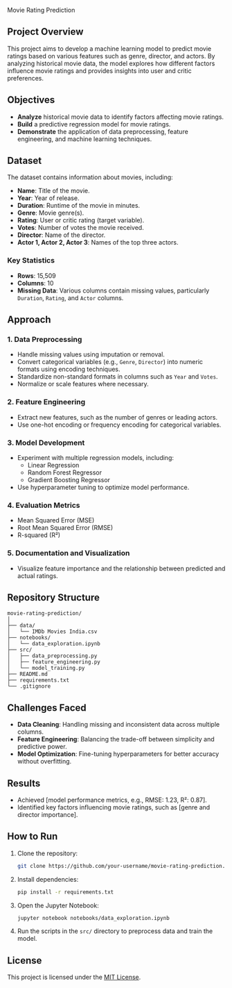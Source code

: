  Movie Rating Prediction

## Project Overview
This project aims to develop a machine learning model to predict movie ratings based on various features such as genre, director, and actors. By analyzing historical movie data, the model explores how different factors influence movie ratings and provides insights into user and critic preferences.

## Objectives
- **Analyze** historical movie data to identify factors affecting movie ratings.
- **Build** a predictive regression model for movie ratings.
- **Demonstrate** the application of data preprocessing, feature engineering, and machine learning techniques.

## Dataset
The dataset contains information about movies, including:
- **Name**: Title of the movie.
- **Year**: Year of release.
- **Duration**: Runtime of the movie in minutes.
- **Genre**: Movie genre(s).
- **Rating**: User or critic rating (target variable).
- **Votes**: Number of votes the movie received.
- **Director**: Name of the director.
- **Actor 1, Actor 2, Actor 3**: Names of the top three actors.

### Key Statistics
- **Rows**: 15,509
- **Columns**: 10
- **Missing Data**: Various columns contain missing values, particularly `Duration`, `Rating`, and `Actor` columns.

## Approach

### 1. **Data Preprocessing**
- Handle missing values using imputation or removal.
- Convert categorical variables (e.g., `Genre`, `Director`) into numeric formats using encoding techniques.
- Standardize non-standard formats in columns such as `Year` and `Votes`.
- Normalize or scale features where necessary.

### 2. **Feature Engineering**
- Extract new features, such as the number of genres or leading actors.
- Use one-hot encoding or frequency encoding for categorical variables.

### 3. **Model Development**
- Experiment with multiple regression models, including:
  - Linear Regression
  - Random Forest Regressor
  - Gradient Boosting Regressor
- Use hyperparameter tuning to optimize model performance.

### 4. **Evaluation Metrics**
- Mean Squared Error (MSE)
- Root Mean Squared Error (RMSE)
- R-squared (R²)

### 5. **Documentation and Visualization**
- Visualize feature importance and the relationship between predicted and actual ratings.

## Repository Structure
```
movie-rating-prediction/
│
├── data/
│   └── IMDb Movies India.csv
├── notebooks/
│   └── data_exploration.ipynb
├── src/
│   ├── data_preprocessing.py
│   ├── feature_engineering.py
│   └── model_training.py
├── README.md
├── requirements.txt
└── .gitignore
```

## Challenges Faced
- **Data Cleaning**: Handling missing and inconsistent data across multiple columns.
- **Feature Engineering**: Balancing the trade-off between simplicity and predictive power.
- **Model Optimization**: Fine-tuning hyperparameters for better accuracy without overfitting.


## Results
- Achieved [model performance metrics, e.g., RMSE: 1.23, R²: 0.87].
- Identified key factors influencing movie ratings, such as [genre and director importance].


## How to Run
1. Clone the repository:
   ```bash
   git clone https://github.com/your-username/movie-rating-prediction.git
   ```
2. Install dependencies:
   ```bash
   pip install -r requirements.txt
   ```
3. Open the Jupyter Notebook:
   ```bash
   jupyter notebook notebooks/data_exploration.ipynb
   ```
4. Run the scripts in the `src/` directory to preprocess data and train the model.

## License
This project is licensed under the [MIT License](LICENSE).

